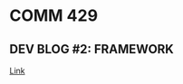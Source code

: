 # COMM 429
## DEV BLOG #2: FRAMEWORK

[Link](https://htmlpreview.github.io/?https://github.com/java0525/blog-2/blob/main/blog-2.html)
